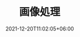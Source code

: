 ---
title: "画像処理"
date: 2021-12-20T11:02:05+06:00
icon: "ti-image"
description: "OpenCV for Unityなど、画像処理について"
weight: 3
type : "docs"
---